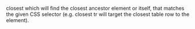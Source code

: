 closest <CSS selector> which will find the closest ancestor element or itself, that matches the given CSS selector (e.g. closest tr will target the closest table row to the element).
